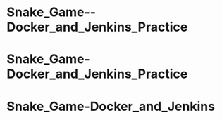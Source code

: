 # Snake_Game--Docker_and_Jenkins_Practice
# Snake_Game-Docker_and_Jenkins_Practice
# Snake_Game-Docker_and_Jenkins

